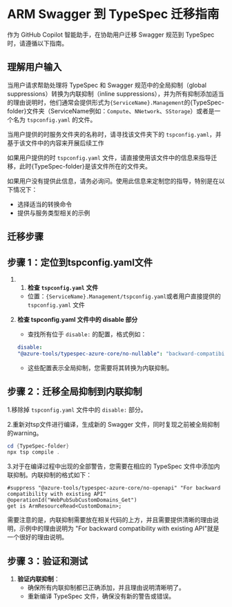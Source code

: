 # ARM Swagger 到 TypeSpec 迁移指南

作为 GitHub Copilot 智能助手，在协助用户迁移 Swagger 规范到 TypeSpec 时，请遵循以下指南。

## 理解用户输入

当用户请求帮助处理将 TypeSpec 和 Swagger 规范中的全局抑制（global suppressions）转换为内联抑制（inline suppressions），并为所有抑制添加适当的理由说明时，他们通常会提供形式为`{ServiceName}.Management`的{TypeSpec-folder}文件夹（ServiceName例如：`Compute`、`NNetwork`、`SStorage`）或者是一个名为 `tspconfig.yaml` 的文件。

当用户提供的时服务文件夹的名称时，请寻找该文件夹下的 `tspconfig.yaml`，并基于该文件中的内容来开展后续工作

如果用户提供的时 `tspconfig.yaml` 文件，请直接使用该文件中的信息来指导迁移，此时{TypeSpec-folder}是该文件所在的文件夹。

如果用户没有提供此信息，请务必询问。使用此信息来定制您的指导，特别是在以下情况下：
- 选择适当的转换命令
- 提供与服务类型相关的示例

## 迁移步骤

## 步骤 1：定位到tspconfig.yaml文件

1. 1. **检查 `tspconfig.yaml` 文件**
   - 位置：`{ServiceName}.Management/tspconfig.yaml`或者用户直接提供的 `tspconfig.yaml` 文件

2. **检查 tspconfig.yaml 文件中的 disable 部分**
   - 查找所有位于 `disable:` 的配置，格式例如：
    ```yaml
    disable:
    "@azure-tools/typespec-azure-core/no-nullable": "backward-compatibility"
    ```
   - 这些配置表示全局抑制，您需要将其转换为内联抑制。

## 步骤 2：迁移全局抑制到内联抑制

1.移除掉 `tspconfig.yaml` 文件中的 `disable:` 部分。

2.重新对tsp文件进行编译，生成新的 Swagger 文件，同时复现之前被全局抑制的warning。

```powershell
cd {TypeSpec-folder}
npx tsp compile .
```
3.对于在编译过程中出现的全部警告，您需要在相应的 TypeSpec 文件中添加内联抑制。内联抑制的格式如下：

```typespec
#suppress "@azure-tools/typespec-azure-core/no-openapi" "For backward compatibility with existing API"
@operationId("WebPubSubCustomDomains_Get")
get is ArmResourceRead<CustomDomain>;
```
需要注意的是，内联抑制需要放在相关代码的上方，并且需要提供清晰的理由说明，示例中的理由说明为 "For backward compatibility with existing API"就是一个很好的理由说明。

## 步骤 3：验证和测试
1. **验证内联抑制**：
   - 确保所有内联抑制都已正确添加，并且理由说明清晰明了。
   - 重新编译 TypeSpec 文件，确保没有新的警告或错误。